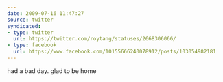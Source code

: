 ```yaml
---
date: 2009-07-16 11:47:27
source: twitter
syndicated:
- type: twitter
  url: https://twitter.com/roytang/statuses/2668306066/
- type: facebook
  url: https://www.facebook.com/10155666240078912/posts/103054982181
---
```


had a bad day. glad to be home
